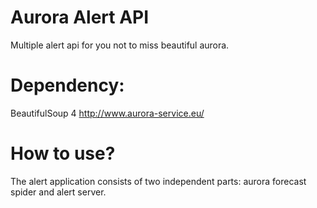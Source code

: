# Aurora Alert API
Multiple alert api for you not to miss beautiful aurora. 

# Dependency:
BeautifulSoup 4
http://www.aurora-service.eu/

# How to use?
The alert application consists of two independent parts: aurora forecast spider and alert server. 
